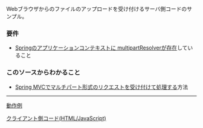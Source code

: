 Webブラウザからのファイルのアップロードを受け付けるサーバ側コードのサンプル。

### 要件

- [Springのアプリケーションコンテキストに multipartResolverが存在](${contextRoot}/src/examples/webapp/WEB-INF/multipartResolver.xml)していること

### このソースからわかること

- [Spring MVCでマルチパート形式のリクエストを受け付けて処理する](https://spring.io/guides/gs/uploading-files/)方法

<hr>

[動作例](${contextRoot}/upload.html)

[クライアント側コード(HTML/JavaScript)](${contextRoot}/src/examples/webapp/upload.html)
